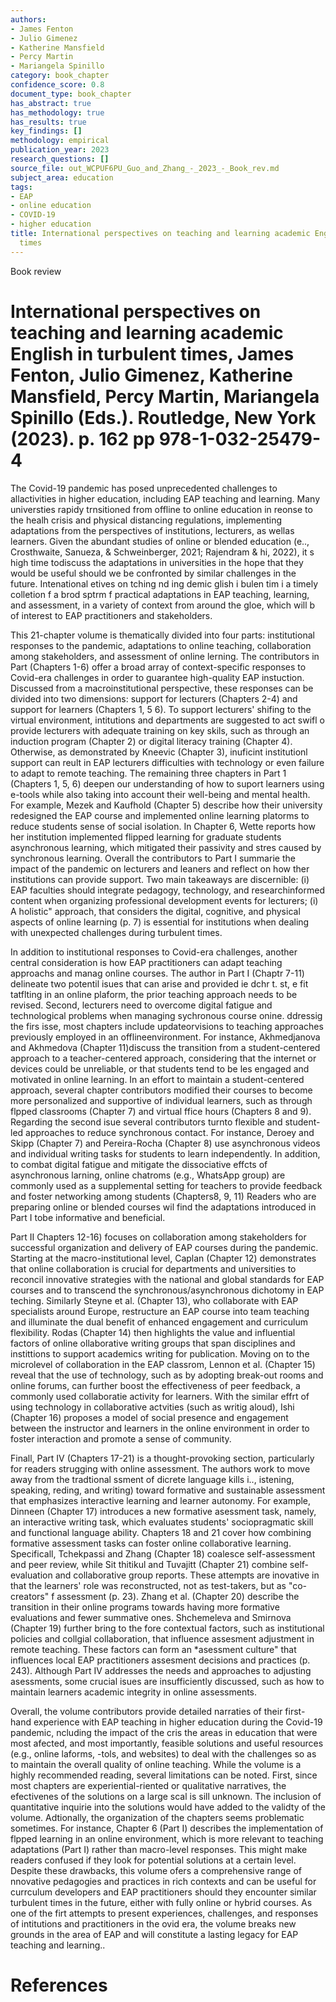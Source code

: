 ```yaml
---
authors:
- James Fenton
- Julio Gimenez
- Katherine Mansfield
- Percy Martin
- Mariangela Spinillo
category: book_chapter
confidence_score: 0.8
document_type: book_chapter
has_abstract: true
has_methodology: true
has_results: true
key_findings: []
methodology: empirical
publication_year: 2023
research_questions: []
source_file: out_WCPUF6PU_Guo_and_Zhang_-_2023_-_Book_rev.md
subject_area: education
tags:
- EAP
- online education
- COVID-19
- higher education
title: International perspectives on teaching and learning academic English in turbulent
  times
---
```


Book review

# International perspectives on teaching and learning academic English in turbulent times, James Fenton, Julio Gimenez, Katherine Mansfield, Percy Martin, Mariangela Spinillo (Eds.). Routledge, New York (2023). p. 162 pp 978-1-032-25479-4

The Covid-19 pandemic has posed unprecedented challenges to allactivities in higher education, including EAP teaching and learning. Many universties rapidy trnsitioned from offline to online education in reonse to the healh crisis and physical distancing regulations, implementing adaptations from the perspectives of institutions, lecturers, as wellas learners. Given the abundant studies of online or blended education (e.., Crosthwaite, Sanueza, & Schweinberger, 2021; Rajendram & hi, 2022), it s high time todiscuss the adaptations in universities in the hope that they would be useful should we be confronted by similar challenges in the future. Intenational etives on tching nd ing demic glish i bulen tim i a timely colletion f a brod sptrm f practical adaptations in EAP teaching, learning, and assessment, in a variety of context from around the gloe, which will b of interest to EAP practitioners and stakeholders.

This 21-chapter volume is thematically divided into four parts: institutional responses to the pandemic, adaptations to online teaching, collaboration among stakeholders, and assessment of online lerning. The contributors in Part  (Chapters 1-6) offer a broad array of context-specific responses to Covid-era challenges in order to guarantee high-quality EAP instuction. Discussed from a macroinstitutional perspective, these responses can be divided into two dimensions: support for lecturers (Chapters 2-4) and support for learners (Chapters 1, 5 6). To support lecturers' shifing to the virtual environment, intitutions and departments are suggested to act swifl o provide lecturers with adequate training on key skils, such as through an induction program (Chapter 2) or digital literacy training (Chapter 4). Otherwise, as demonstrated by Kneevic (Chapter 3), inuficint institutionl support can reult in EAP lecturers difficulties with technology or even failure to adapt to remote teaching. The remaining three chapters in Part 1 (Chapters 1, 5, 6) deepen our understanding of how to suport learners using e-tools while also taking into account their well-being and mental health. For example, Mezek and Kaufhold (Chapter 5) describe how their university redesigned the EAP course and implemented online learning platorms to reduce students sense of social isolation. In Chapter 6, Wette reports how her institution implemented flipped learning for graduate students asynchronous learning, which mitigated their passivity and stres caused by synchronous learning. Overall the contributors to Part I summarie the impact of the pandemic on lecturers and leaners and reflect on how ther institutions can provide support. Two main takeaways are discernible: (i) EAP faculties should integrate pedagogy, technology, and researchinformed content when organizing professional development events for lecturers; (i) A holistic" approach, that considers the digital, cognitive, and physical aspects of online learning (p. 7) is essential for institutions when dealing with unexpected challenges during turbulent times.

In addition to institutional responses to Covid-era challenges, another central consideration is how EAP practitioners can adapt teaching approachs and manag online courses. The author in Part I (Chaptr 7-11) delineate two potentil isues that can arise and provided  ie dchr t. st, e  fit tatflting in an online plaform, the prior teaching approach needs to be revised. Second, lecturers need to overcome digital fatigue and technological problems when managing sychronous course onine. ddressig the firs isse, most chapters include updateorvisions to teaching approaches previously employed in an offlineenvironment. For instance, Akhmedjanova and Akhmedova (Chapter 11)discuss the transition from a student-centered approach to a teacher-centered approach, considering that the internet or devices could be unreliable, or that students tend to be les engaged and motivated in online learning. In an effort to maintain a student-centered approach, several chapter contributors modified their courses to become more personalized and supportive of individual learners, such as through flpped classrooms (Chapter 7) and virtual ffice hours (Chapters 8 and 9). Regarding the second isue several contributors turnto flexible and student-led approaches to reduce synchronous contact. For instance, Deroey and Skipp (Chapter 7) and Pereira-Rocha (Chapter 8) use asynchronous videos and individual writing tasks for students to learn independently. In addition, to combat digital fatigue and mitigate the dissociative effcts of asynchronous larning, online chatroms (e.g., WhatsApp group) are commonly used as a supplemental setting for teachers to provide feedback and foster networking among students (Chapters8, 9, 11) Readers who are preparing online or blended courses wil find the adaptations introduced in Part I tobe informative and beneficial.

Part II Chapters 12-16) focuses on collaboration among stakeholders for successful organization and delivery of EAP courses during the pandemic. Starting at the macro-institutional level, Caplan (Chapter 12) demonstrates that online collaboration is crucial for departments and universities to reconcil innovative strategies with the national and global standards for EAP courses and to transcend the synchronous/asynchronous dichotomy in EAP teching. Similarly Steyne et al. (Chapter 13), who collaborate with EAP specialists around Europe, restructure an EAP course into team teaching and illuminate the dual benefit of enhanced engagement and curriculum flexibility. Rodas (Chapter 14) then highlights the value and influential factors of online ollaborative writing groups that span disciplines and instittions to support academics writing for publication. Moving on to the microlevel of collaboration in the EAP classrom, Lennon et al. (Chapter 15) reveal that the use of technology, such as by adopting break-out rooms and online forums, can further boost the effectiveness of peer feedback, a commonly used collaboratie activity for learners. With the similar effrt of using technology in collaborative actvities (such as writig aloud), Ishi (Chapter 16) proposes a model of social presence and engagement between the instructor and learners in the online environment in order to foster interaction and promote a sense of community.

Finall, Part IV (Chapters 17-21) is a thought-provoking section, particularly for readers strugging with online assessment. The authors work to move away from the tradtional ssment of dicrete language kills i.., istening, speaking, reding, and writing) toward formative and sustainable assessment that emphasizes interactive learning and learner autonomy. For example, Dinneen (Chapter 17) introduces a new formative asessment task, namely, an interactive writing task, which evaluates students' sociopragmatic skill and functional language ability. Chapters 18 and 21 cover how combining formative assessment tasks can foster online collaborative learning. Specificall, Tchekpassi and Zhang (Chapter 18) coalesce self-assessment and peer review, while Sit thitikul and Tuvajitt (Chapter 21) combine self-evaluation and collaborative group reports. These attempts are inovative in that the learners' role was reconstructed, not as test-takers, but as "co-creators" f assessment (p. 23). Zhang et al. (Chapter 20) describe the transition in their online programs towards having more formative evaluations and fewer summative ones. Shchemeleva and Smirnova (Chapter 19) further bring to the fore contextual factors, such as institutional policies and collgial collaboration, that influence assesment adjustment in remote teaching. These factors can form an \*asessment culture" that influences local EAP practitioners assesment decisions and practices (p. 243). Although Part IV addresses the needs and approaches to adjusting asessments, some crucial isues are insufficiently discussed, such as how to maintain learners academic integrity in online assessments.

Overall, the volume contributors provide detailed narraties of their first-hand experience with EAP teaching in higher education during the Covid-19 pandemic, ncluding the impact of the cris the areas in education that were most afected, and most importantly, feasible solutions and useful resources (e.g., online laforms, -tols, and websites) to deal with the challenges so as to maintain the overall quality of online teaching. While the volume is a highly recommended reading, several limitations can be noted. First, since most chapters are experiential-riented or qualitative narratives, the efectivenes of the solutions on a large scal is sill unknown. The inclusion of quantitative inquirie into the solutions would have added to the validty of the volume. Adtionally, the organization of the chapters seems problematic sometimes. For instance, Chapter 6 (Part I) describes the implementation of flpped learning in an online environment, which is more relevant to teaching adaptations (Part I) rather than macro-level responses. This might make readers confused if they look for potential solutions at a certain level. Despite these drawbacks, this volume ofers a comprehensive range of nnovative pedagogies and practices in rich contexts and can be useful for currculum developers and EAP practitioners should they encounter similar turbulent times in the future, either with fully online or hybrid courses. As one of the firt attempts to present experiences, challenges, and responses of intitutions and practitioners in the ovid era, the volume breaks new grounds in the area of EAP and will constitute a lasting legacy for EAP teaching and learning..

# References